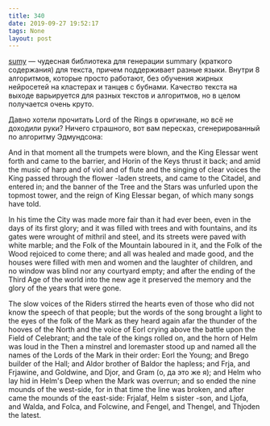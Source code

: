 ```yaml
---
title: 340
date: 2019-09-27 19:52:17
tags: None
layout: post
---
```


[sumy](https://github.com/miso-belica/sumy) — чудесная библиотека для генерации summary (краткого содержания) для текста, причем поддерживает разные языки. Внутри 8 алгоритмов, которые просто работают, без обучения жирных нейросетей на кластерах и танцев с бубнами. Качество текста на выходе варьируется для разных текстов и алгоритмов, но в целом получается очень круто.

Давно хотели прочитать Lord of the Rings в оригинале, но всё не доходили руки? Ничего страшного, вот вам пересказ, сгенерированный по алгоритму Эдмундсона:

And  in that moment all the trumpets  were  blown, and the King Elessar went  forth  and came to the barrier, and  Horin  of the Keys thrust it back; and amid the music of harp and of viol and of flute and the singing of clear voices the  King passed through  the flower -laden streets,  and  came to the Citadel,  and  entered  in;  and the banner  of  the Tree and the Stars  was unfurled  upon the topmost tower,  and  the reign of King Elessar began,  of which many songs have told. 

In his time  the City was made more fair than it had ever been, even in the  days of  its first  glory;  and it  was  filled  with  trees  and  with fountains, and its gates were wrought of mithril  and steel, and its streets were paved  with white marble; and the Folk of the Mountain laboured in  it, and the Folk of the Wood rejoiced to come there; and all was healed and made good, and  the  houses were filled with men  and women  and  the laughter of children,  and no window was blind nor any courtyard  empty;  and after  the ending  of  the Third  Age of  the world into the  new  age it preserved the memory and the glory of the years that were gone. 

The slow voices of the Riders stirred the hearts even of those who did not  know the speech of that people; but the words of the song brought a light to the eyes of the folk of the Mark as they heard again afar the thunder of the hooves of the North and the voice of Eorl crying  above the battle upon the  Field of Celebrant; and the  tale  of  the kings rolled on, and the  horn  of Helm  was  loud in the Then a minstrel and loremaster stood up and  named all the names of the Lords of the Mark in their  order: Eorl the Young;  and Brego builder of the Hall; and Aldor brother of Baldor the hapless;  and Frja, and  Frjawine, and Goldwine, and Djor, and Gram (о, да это же я); and Helm who lay  hid in Helm's Deep when the Mark was overrun; and so ended the nine mounds of the west-side, for in that time the  line  was  broken,  and after came  the  mounds of the  east-side: Frjalaf,  Helm s sister -son, and  Ljofa, and Walda, and Folca, and Folcwine, and Fengel, and Thengel, and Thjoden the latest.

